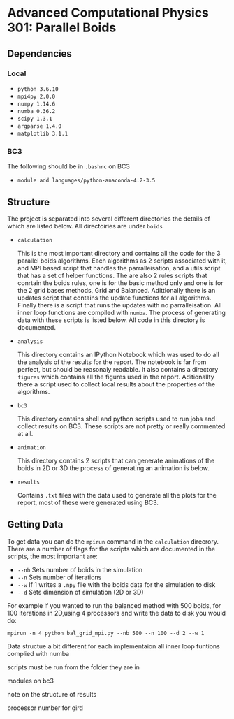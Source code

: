 Advanced Computational Physics 301: Parallel Boids
==================================================

Dependencies
------------

### Local

- `python 3.6.10`
- `mpi4py 2.0.0`
- `numpy 1.14.6`
- `numba 0.36.2`
- `scipy 1.3.1`
- `argparse 1.4.0`
- `matplotlib 3.1.1`

### BC3

The following should be in `.bashrc` on BC3

- `module add languages/python-anaconda-4.2-3.5`

Structure
---------

The project is separated into several different directories the details of which
are listed below. All directoiries are under `boids`

- `calculation`

    This is the most important directory and contains all the code for the 3 parallel boids algorithms. Each algorithms as 2 scripts associated with it, and MPI based script that handles the parralleisation, and a utils script that has a set of helper functions. The are also 2 rules scripts that conrtain the boids rules, one is for the basic method only and one is for the 2 grid bases methods, Grid and Balanced. Adittionally there is an updates script that contains the update functions for all algorithms. Finally there is a script that runs the updates with no parralleisation. All inner loop functions are compiled with `numba`. The process of generating data with these scripts is listed below. All code in this directory is documented.

- `analysis`

    This directory contains an IPython Notebook which was used to do all the analysis of the results for the report. The notebook is far from perfect, but should be reasonaly readable. It also contains a directory `figures` which contains all the figures used in the report. Aditionallty there a script used to collect local results about the properties of the algorithms.

- `bc3`

    This directory contains shell and python scripts used to run jobs and collect results on BC3. These scripts are not pretty or really commented at all.

- `animation`

    This directory contains 2 scripts that can generate animations of the boids in 2D or 3D the process of generating an animation is below.

- `results`

    Contains `.txt` files with the data used to generate all the plots for the report, most of these were generated using BC3.

Getting Data
------------

To get data you can do the `mpirun` command in the `calculation` direcrory. There are a number of flags for the scripts which are documented in the scripts, the most important are:
 
- `--nb` Sets number of boids in the simulation
- `--n` Sets number of iterations 
- `--w` If 1 writes a `.npy` file with the boids data for the simulation to disk 
- `--d` Sets dimension of simulation (2D or 3D)

For example if you wanted to run the balanced method with 500 boids, for 100 iterations in 2D,using 4 processors and write the data to disk you would do:

    mpirun -n 4 python bal_grid_mpi.py --nb 500 --n 100 --d 2 --w 1 










Data structue a bit different for each implementaion 
all inner loop funtions complied with numba 

scripts must be run from the folder they are in

modules on bc3 

note on the structure of results 

processor number for gird 